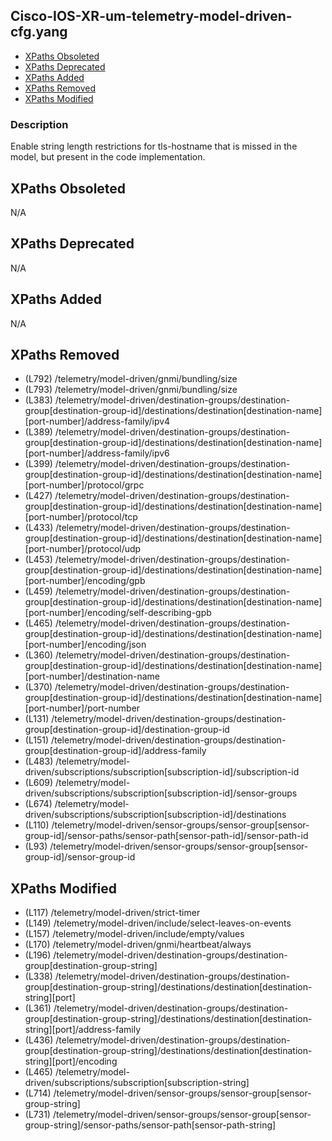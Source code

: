 ## Cisco-IOS-XR-um-telemetry-model-driven-cfg.yang

- [XPaths Obsoleted](#xpaths-obsoleted)
- [XPaths Deprecated](#xpaths-deprecated)
- [XPaths Added](#xpaths-added)
- [XPaths Removed](#xpaths-removed)
- [XPaths Modified](#xpaths-modified)

### Description

Enable string length restrictions for tls-hostname that is missed in the model, but present in the code implementation.

## XPaths Obsoleted

N/A

## XPaths Deprecated

N/A

## XPaths Added

N/A

## XPaths Removed

- (L792)	/telemetry/model-driven/gnmi/bundling/size
- (L793)	/telemetry/model-driven/gnmi/bundling/size
- (L383)	/telemetry/model-driven/destination-groups/destination-group[destination-group-id]/destinations/destination[destination-name][port-number]/address-family/ipv4
- (L389)	/telemetry/model-driven/destination-groups/destination-group[destination-group-id]/destinations/destination[destination-name][port-number]/address-family/ipv6
- (L399)	/telemetry/model-driven/destination-groups/destination-group[destination-group-id]/destinations/destination[destination-name][port-number]/protocol/grpc
- (L427)	/telemetry/model-driven/destination-groups/destination-group[destination-group-id]/destinations/destination[destination-name][port-number]/protocol/tcp
- (L433)	/telemetry/model-driven/destination-groups/destination-group[destination-group-id]/destinations/destination[destination-name][port-number]/protocol/udp
- (L453)	/telemetry/model-driven/destination-groups/destination-group[destination-group-id]/destinations/destination[destination-name][port-number]/encoding/gpb
- (L459)	/telemetry/model-driven/destination-groups/destination-group[destination-group-id]/destinations/destination[destination-name][port-number]/encoding/self-describing-gpb
- (L465)	/telemetry/model-driven/destination-groups/destination-group[destination-group-id]/destinations/destination[destination-name][port-number]/encoding/json
- (L360)	/telemetry/model-driven/destination-groups/destination-group[destination-group-id]/destinations/destination[destination-name][port-number]/destination-name
- (L370)	/telemetry/model-driven/destination-groups/destination-group[destination-group-id]/destinations/destination[destination-name][port-number]/port-number
- (L131)	/telemetry/model-driven/destination-groups/destination-group[destination-group-id]/destination-group-id
- (L151)	/telemetry/model-driven/destination-groups/destination-group[destination-group-id]/address-family
- (L483)	/telemetry/model-driven/subscriptions/subscription[subscription-id]/subscription-id
- (L609)	/telemetry/model-driven/subscriptions/subscription[subscription-id]/sensor-groups
- (L674)	/telemetry/model-driven/subscriptions/subscription[subscription-id]/destinations
- (L110)	/telemetry/model-driven/sensor-groups/sensor-group[sensor-group-id]/sensor-paths/sensor-path[sensor-path-id]/sensor-path-id
- (L93)	/telemetry/model-driven/sensor-groups/sensor-group[sensor-group-id]/sensor-group-id

## XPaths Modified

- (L117)	/telemetry/model-driven/strict-timer
- (L149)	/telemetry/model-driven/include/select-leaves-on-events
- (L157)	/telemetry/model-driven/include/empty/values
- (L170)	/telemetry/model-driven/gnmi/heartbeat/always
- (L196)	/telemetry/model-driven/destination-groups/destination-group[destination-group-string]
- (L338)	/telemetry/model-driven/destination-groups/destination-group[destination-group-string]/destinations/destination[destination-string][port]
- (L361)	/telemetry/model-driven/destination-groups/destination-group[destination-group-string]/destinations/destination[destination-string][port]/address-family
- (L436)	/telemetry/model-driven/destination-groups/destination-group[destination-group-string]/destinations/destination[destination-string][port]/encoding
- (L465)	/telemetry/model-driven/subscriptions/subscription[subscription-string]
- (L714)	/telemetry/model-driven/sensor-groups/sensor-group[sensor-group-string]
- (L731)	/telemetry/model-driven/sensor-groups/sensor-group[sensor-group-string]/sensor-paths/sensor-path[sensor-path-string]


